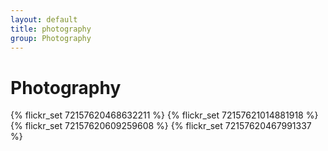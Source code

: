 ```yaml
---
layout: default
title: photography
group: Photography
---
```


<style>
h1 {
    text-align: left;
}
</style>

# Photography

{% flickr_set 72157620468632211 %}
{% flickr_set 72157621014881918 %}
{% flickr_set 72157620609259608 %}
{% flickr_set 72157620467991337 %}
